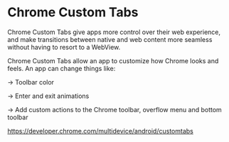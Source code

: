 # Chrome Custom Tabs

Chrome Custom Tabs give apps more control over their web experience, and make transitions between native and web content more seamless without having to resort to a WebView.

Chrome Custom Tabs allow an app to customize how Chrome looks and feels. An app can change things like:

  -> Toolbar color

  -> Enter and exit animations

  -> Add custom actions to the Chrome toolbar, overflow menu and bottom toolbar
  
  

  https://developer.chrome.com/multidevice/android/customtabs

